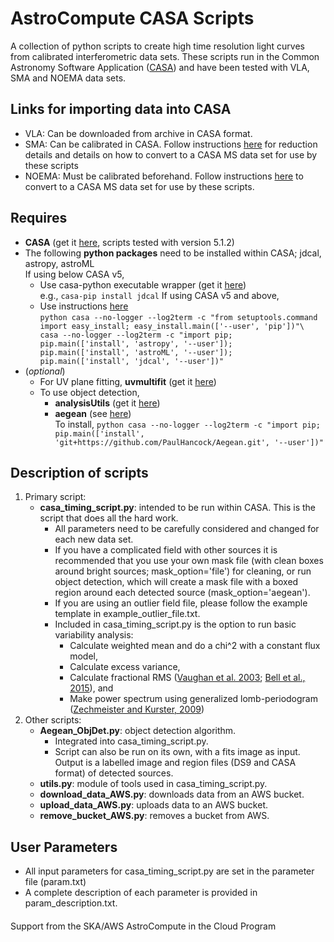 # AstroCompute CASA Scripts
A collection of python scripts to create high time resolution light curves from calibrated interferometric data sets. These scripts run in the Common Astronomy Software Application ([CASA](http://casa.nrao.edu)) and have been tested with VLA, SMA and NOEMA data sets.

## Links for importing data into CASA
* VLA: Can be downloaded from archive in CASA format.
* SMA: Can be calibrated in CASA. Follow instructions [here](https://www.cfa.harvard.edu/sma/casa) for reduction details and details on how to convert to a CASA MS data set for use by these scripts
* NOEMA: Must be calibrated beforehand. Follow instructions [here](http://www.iram.fr/IRAMFR/ARC/documents/filler/casa-gildas.pdf) to convert to a CASA MS data set for use by these scripts.

## Requires
* **CASA** (get it [here](https://svn.cv.nrao.edu/casa/linux_distro/release/el6), scripts tested with version 5.1.2)
* The following **python packages** need to be installed within CASA; jdcal, astropy, astroML <br/>
If using below CASA v5,
   * Use casa-python executable wrapper (get it [here](https://github.com/radio-astro-tools/casa-python)) <br/>
   e.g., `casa-pip install jdcal`
If using CASA v5 and above,
   * Use instructions [here](http://docs.astropy.org/en/stable/install.html) <br/>
   ```python casa --no-logger --log2term -c "from setuptools.command import easy_install; easy_install.main(['--user', 'pip'])"\ casa --no-logger --log2term -c "import pip; pip.main(['install', 'astropy', '--user']); pip.main(['install', 'astroML', '--user']); pip.main(['install', 'jdcal', '--user'])"```
* (*optional*)
   * For UV plane fitting, **uvmultifit** (get it [here](http://nordic-alma.se/support/software-tools))
   * To use object detection,
      * **analysisUtils** (get it [here](https://casaguides.nrao.edu/index.php?title=Analysis_Utilities))
      * **aegean** (see [here](https://github.com/PaulHancock/Aegean)) <br/>
      To install, ```python casa --no-logger --log2term -c "import pip; pip.main(['install', 'git+https://github.com/PaulHancock/Aegean.git', '--user'])"```
      
## Description of scripts
1. Primary script:
   * **casa_timing_script.py**: intended to be run within CASA. This is the script that does all the hard work.
      * All parameters need to be carefully considered and changed for each new data set.
      * If you have a complicated field with other sources it is recommended that you use your own mask file (with clean boxes     around bright sources; mask_option='file') for cleaning, or run object detection, which will create a mask file with a       boxed region around each detected source (mask_option='aegean').
      * If you are using an outlier field file, please follow the example template in example_outlier_file.txt.
      * Included in casa_timing_script.py is the option to run basic variability analysis:
         * Calculate weighted mean and do a chi^2 with a constant flux model,
         * Calculate excess variance,
         * Calculate fractional RMS ([Vaughan et al. 2003](http://adsabs.harvard.edu/abs/2003MNRAS.345.1271V); [Bell et al., 2015](http://adsabs.harvard.edu/abs/2015MNRAS.450.4221B)), and
         * Make power spectrum using generalized lomb-periodogram ([Zechmeister and Kurster, 2009](http://adsabs.harvard.edu/abs/2009A%26A...496..577Z))
2. Other scripts:
   * **Aegean_ObjDet.py**: object detection algorithm.
      * Integrated into casa_timing_script.py.
      * Script can also be run on its own, with a fits image as input. Output is a labelled image and region files (DS9 and CASA format) of detected sources.
   * **utils.py**: module of tools used in casa_timing_script.py.
   * **download_data_AWS.py**: downloads data from an AWS bucket.
   * **upload_data_AWS.py**: uploads data to an AWS bucket.
   * **remove_bucket_AWS.py**: removes a bucket from AWS.

## User Parameters
* All input parameters for casa_timing_script.py are set in the parameter file (param.txt)
* A complete description of each parameter is provided in param_description.txt.

####
Support from the SKA/AWS AstroCompute in the Cloud Program

